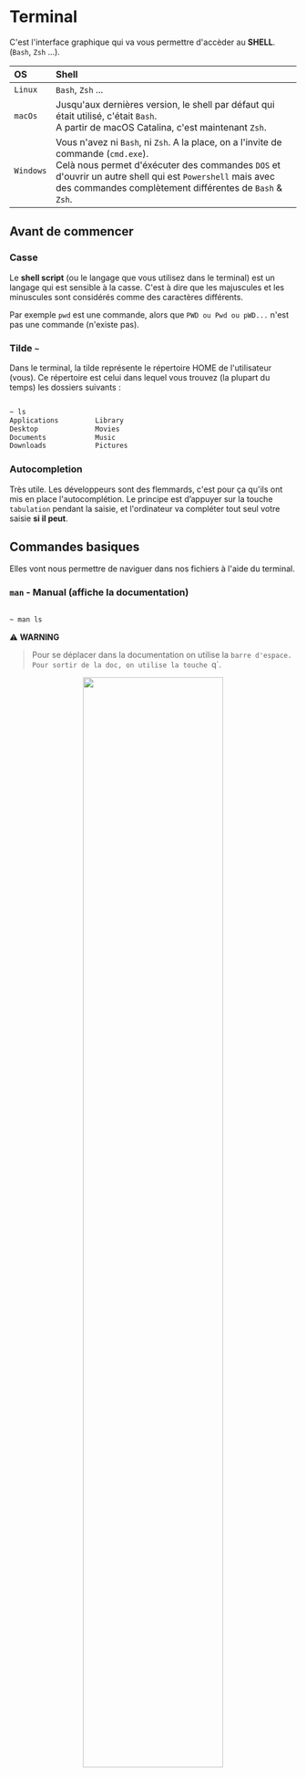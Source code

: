 # Terminal

C'est l'interface graphique qui va vous permettre d'accèder au **SHELL**. (`Bash`, `Zsh` ...).

| OS          | Shell             |
| :---------- | :---------------- |
| `Linux`     | `Bash`, `Zsh` ... |
| `macOs`     | Jusqu'aux dernières version, le shell par défaut qui était utilisé, c'était `Bash`. <br> A partir de macOS Catalina, c'est maintenant `Zsh`. |
| `Windows`   | Vous n'avez ni `Bash`, ni `Zsh`. A la place, on a l'invite de commande (`cmd.exe`). <br> Celà nous permet d'éxécuter des commandes `DOS` et d'ouvrir un autre shell qui est `Powershell` mais avec des commandes complètement différentes de `Bash` & `Zsh`. |

## Avant de commencer

### Casse
Le **shell script** (ou le langage que vous utilisez dans le terminal) est un langage qui est sensible à la casse. C'est à dire que les majuscules et les minuscules sont considérés comme des caractères différents.

Par exemple `pwd` est une commande, alors que `PWD ou Pwd ou pWD...` n'est pas une commande (n'existe pas).

### Tilde `~`
Dans le terminal, la tilde représente le répertoire HOME de l'utilisateur (vous). Ce répertoire est celui dans lequel vous trouvez (la plupart du temps) les dossiers suivants  :

```sh

~ ls
Applications         Library                  
Desktop              Movies             
Documents            Music
Downloads            Pictures

```

### Autocompletion
Très utile. Les développeurs sont des flemmards, c'est pour ça qu'ils ont mis en place l'autocomplétion.
Le principe est d’appuyer sur la touche `tabulation` pendant la saisie, et l'ordinateur va compléter tout seul votre saisie **si il peut**.


## Commandes basiques

Elles vont nous permettre de naviguer dans nos fichiers à l'aide du terminal.

### `man` - Manual (affiche la documentation)

```sh

~ man ls

```

⚠️ **WARNING**

> Pour se déplacer dans la documentation on utilise la `barre d'espace. Pour sortir de la doc, on utilise la touche `q`.

<p align="center">
  <img src='assets/img/Manual.png'  width='70%'>
</p>

### `pwd` - Print Working Directory (affiche le dossier dans lequel on se trouve actuellement)

```sh

~ pwd
/Users/fsb

```

⚠️ **WARNING**

> Petite astuce, dans un terminal si on surligne un block de texte et qu'on appuie sur la molette de la souris, on va automatiquement coller ce que nous avions sélectionné.

<p align="center">
  <img src='assets/img/Pwd.png'  width='70%'>
</p>

### `ls` - Lister le contenu d'un répertoire

```sh

~ ls
Applications         Library                  
Desktop              Movies             
Documents            Music
Downloads            Pictures

```

⚠️ **WARNING**

> Par convention, les fichiers/dossiers qui commencent par . sont cachés. Pour les voir, il faut utiliser `ls -a`. (a -> pour all)

> Il est possible d'ajouter une mise en liste avec l'option `-l` soit : `ls -l` (permissions, propriétaire, date ...)

> On peut combiner les deux arguments `ls -la`

> Pour savoir si c'est un dossier, on voit au début `d`(directory). Si il y a un `-`, celà veut dire que c'est un fichier.

<p align="center">
  <img src='assets/img/Ls.png'  width='70%'>
</p>

### `clear` - Nettoyage du terminal

```sh

~ clear

```

### `reset` - Relance le terminal

```sh

~ reset

```

### `cd` - Change Directory

```sh

~ cd Pictures
~ cd ..
~ cd ../Music

```

## Jouer avec les fichiers & les dossiers

### `touch` - Créer un nouveau fichier

```sh

~ touch python.txt
~ touch Documents/readme.txt

```

### `mkdir` - Make Directory

```sh

~ mkdir Python
~ mkdir Documents/Python

```

### `open` - Ouvrir un fichier ou dossier

```sh

~ open . # le point, représente le dossier courant
~ open python.txt

```

### `mv` - Move (déplacer ou renommer)

```sh

~ mv python.txt ./Documents # déplacer

~ mv README.md readme.md # renommer

```

### `rm` - Remove (supprimez un fichier ou un dossier plein)

```sh

~ rm readme.md # suppression d'un fichier

```

⚠️ **WARNING**

> Il faut utiliser le flag `-r` (recursive) & `-f` (force) avec **précaution.**

```sh

~ rm -rf test # suppression récursive & forcée d'un dossier

```

<p align="center">
  <img src='assets/img/Rm_rf.png'  width='50%'>
</p>

### `rmdir` - Remove Directory (supprimer un dossier vide)

```sh

~ rmdir Postman

```

### `cp` - Copy (copiez vos fichiers ou vos dossiers)

```sh

~ cp chemin/fichier.extension cheminDeDestination/

```

⚠️ **WARNING**

> Pour copier un dossier, on ajoute le paramètre -R (copie récursive).

```sh

~ cp -R chemin/monDossier/ cheminDeDestination/

```

## Bonus

### `say` - Dire (faire parler son terminal)

```sh

~ cp chemin/fichier.extension cheminDeDestination/

```

## Régler les droits sur un fichier/dossier

### Permissions / Droits

Pour définir les droits, il faut déjà savoir les compter !

| Type      | Chiffre |
|:----------|:--------|
| Lecture   | 4       |
| Ecriture  | 2       |
| Exécution | 1       |

Et ensuite on fait la somme des chiffres pour déterminer les droits que l'ont souhaite.

Exemples :
- droits en lecture et écriture => `6`
- droits en lecture, écriture et exécution => `7`
- droits en lecture uniquement => `4`

### Utilisateurs

Ensuite, on peut déterminer les permissions pour 3 niveaux/types d'utilisateurs :
- l'utilisateur propriétaire du fichier/dossier
- le groupe d'utilisateurs lié au fichier/dossier
- tous les autres

Ainsi, on peut dire que le propriétaire a tous les droits `7`, le groupe lecture + exécution `5`, aucun droit pour tous les autres `0` => `750`

### La commande

`chmod 755 /var/www/html` :
- lecture+ecriture+execution pour le propriétaire du dossier _/var/www/html_
- lecture+execution pour le groupe du dossier _/var/www/html_
- lecture+execution pour tous les autres

`chmod -Rf 755 /var/www/html` :
- applique la commande précédente pour le dossier _/var/www/html_ mais aussi tous ses enfants
